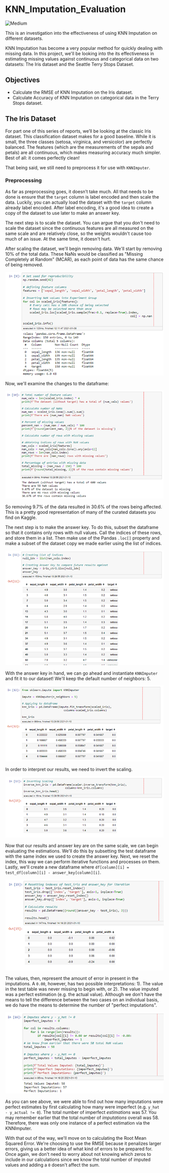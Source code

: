 # KNN_Imputation_Evaluation

![Medium](https://miro.medium.com/max/506/1*HDtq6WgZmWkcreUuW_dnKg.jpeg)

This is an investigation into the effectiveness of using KNN Imputation on different datasets. 

KNN Imputation has become a very popular method for quickly dealing with missing data.  In this project, we'll be looking into the its effectiveness in estimating missing values against continuous and categorical data on two datasets: The Iris dataset and the Seattle Terry Stops Dataset.

## Objectives
* Calculate the RMSE of KNN Imputation on the Iris dataset.
* Calculate Accuracy of KNN Imputation on categorical data in the Terry Stops dataset.

## The Iris Dataset

For part one of this series of reports, we’ll be looking at the classic Iris dataset. This classification dataset makes for a good baseline. While it is small, the three classes (setosa, virginica, and versicolor) are perfectly balanced. The features (which are the measurements of the sepals and petals) are all continuous, which makes measuring accuracy much simpler. Best of all: it comes perfectly clean!

That being said, we still need to preprocess it for use with `KNNImputer`.

### Preprocessing

As far as preprocessing goes, it doesn’t take much. All that needs to be done is ensure that the `target` column is label encoded and then scale the data. Luckily, you can actually load the dataset with the `target` column already label encoded.  After label encoding, it's a good idea to create a copy of the dataset to use later to make an answer key.

The next step is to scale the dataset. You can argue that you don't need to scale the dataset since the continuous features are all measured on the same scale and are relatively close, so the weights wouldn't cause too much of an issue. At the same time, it doesn't hurt.

After scaling the dataset, we'll begin removing data.  We'll start by removing 10% of the total data.  These NaNs would be classified as "Missing Completely at Random" (MCAR), as each point of data has the same chance of being removed.

![GitHub](https://raw.githubusercontent.com/bmauss/KNN_Imputation_Evaluation/main/images/iris/10_removed.PNG)

Now, we'll examine the changes to the dataframe: 

![GitHub](https://raw.githubusercontent.com/bmauss/KNN_Imputation_Evaluation/main/images/iris/10_missing.PNG)

So removing 9.7% of the data resulted in 30.6% of the rows being affected.  This is a pretty good representation of many of the curated datasets you find on Kaggle.    

The next step is to make the answer key. To do this, subset the dataframe so that it contains only rows with null values. Call the indices of these rows, and store them in a list.  Then make use of the Pandas `.loc[]` property and make a subset of the dataset copy we made earlier using the list of indices.  

![GitHub](https://raw.githubusercontent.com/bmauss/KNN_Imputation_Evaluation/main/images/iris/answer_key_10.PNG)

With the answer key in hand, we can go ahead and instantiate `KNNImputer` and fit it to our dataset! We'll keep the default number of neighbors: 5.  

![GitHub](https://raw.githubusercontent.com/bmauss/KNN_Imputation_Evaluation/main/images/iris/10_impute.PNG)

In order to interpret our results, we need to invert the scaling.

![GitHub](https://raw.githubusercontent.com/bmauss/KNN_Imputation_Evaluation/main/images/iris/10_inverse.PNG)

Now that our results and answer key are on the same scale, we can begin evaluating the estimations.  We'll do this by subsetting the test dataframe with the same index we used to create the answer key.  Next, we reset the index, this way we can perform iterative functions and processes on them.  Lastly, we'll create a new dataframe where `df[column][i] = test_df[column][i] - answer_key[column][i]`.  

![GitHub](https://raw.githubusercontent.com/bmauss/KNN_Imputation_Evaluation/main/images/iris/10_results.PNG)

The values, then, represent the amount of error in present in the imputations.  A `0.00`, however, has two possible interpretations: 1). The value in the test table was never missing to begin with, or 2). The value imputed was a perfect estimation (e.g. the actual value). Although we don't have the means to tell the difference between the two cases on an individual basis, we do have the means to determine the number of "perfect imputations".

 ![GitHub](https://raw.githubusercontent.com/bmauss/KNN_Imputation_Evaluation/main/images/iris/10_perfect_imputes.PNG)
 
 As you can see above, we were able to find out how many imputations were perfect estimates by first calculating how many were imperfect (e.g. `y_hat - y_actual != 0`). The total number of imperfect *estimations* was 57.  You may remember earlier that the total number of *imputations* overall was 58. Therefore, there was only one instance of a perfect estimation via the KNNImputer. 

With that out of the way, we'll move on to calculating the Root Mean Squared Error. We're choosing to use the RMSE because it penalizes larger errors, giving us a better idea of what kind of errors to be prepared for.  Once again, we don't need to worry about not knowing which zeros to include in our calculations since we know the total number of imputed values and adding a `0` doesn't affect the sum.
